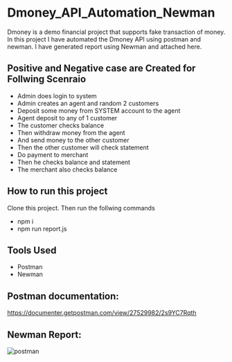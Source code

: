# Dmoney_API_Automation_Newman

Dmoney is a demo financial project that supports fake transaction of money. In this project I have automated the Dmoney API using postman and newman. I have generated report using Newman and attached here.

## Positive and Negative case are Created for Follwing Scenraio
  * Admin does login to system
  * Admin creates an agent and random 2 customers
  * Deposit some money from SYSTEM account to the agent
  * Agent deposit to any of 1 customer
  * The customer checks balance
  * Then withdraw money from the agent
  * And send money to the other customer
  * Then the other customer will check statement
  * Do payment to merchant
  * Then he checks balance and statement
  * The merchant also checks balance

## How to run this project
Clone this project. Then run the follwing commands
  * npm i
  * npm run report.js

## Tools Used
  * Postman
  * Newman

## Postman documentation:
  https://documenter.getpostman.com/view/27529982/2s9YC7Rqth

## Newman Report:
![postman](https://github.com/siratulmustakim/Dmoney_API_Automation_Newman/assets/46200508/29e69164-b8bd-4cb0-a1c9-56f8674d26f7)
